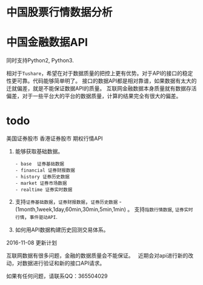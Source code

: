 中国股票行情数据分析
==============
中国金融数据API
==============

同时支持Python2, Python3.

相对于`Tushare`，希望在对于数据质量的把控上更有优势。对于API的接口的稳定性更可靠。代码能够简单明了。
接口的数据API都是相对靠谱，如果数据有太大的迁就偏差，就是不能保证数据API的质量。
互联网金融数据本身质量就有数据存活偏差，对于一些平台大的平台的数据质量，计算的结果完全有很大的偏差。

# todo
   美国证券股市
   香港证券股市
   期权行情API

1. 能够获取基础数据。

       - base  证券基础数据
       - financial 证券财报数据
       - history 证券历史数据
       - market 证券市场数据
       - realtime 证券实时数据

1. 支持`证券基础数据`，`证券财报数据`，`证券历史数据` - (1month,1week,1day,60min,30min,5min,1min) 。
   支持`指数行情数据`, `证券实时行情`，`事件驱动API`.
   
2. 如何用API数据构建历史回测交易体系。
   
   
2016-11-08 更新计划

互联网数据有很多问题，金融的数据质量会不能保证。   
近期会对api进行新的改动，对数据进行验证和新的接口API请求。  



如果有任何问题，请联系QQ：365504029
 




